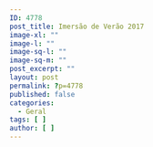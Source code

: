 ```yaml
---
ID: 4778
post_title: Imersão de Verão 2017
image-xl: ""
image-l: ""
image-sq-l: ""
image-sq-m: ""
post_excerpt: ""
layout: post
permalink: ?p=4778
published: false
categories:
  - Geral
tags: [ ]
author: [ ]
---
```

&nbsp;

&nbsp;